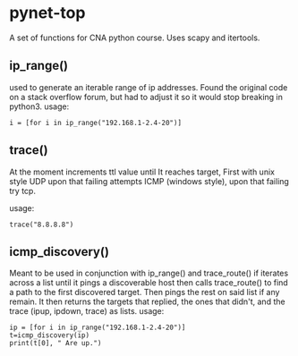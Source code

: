 # pynet-top

A set of functions for CNA python course.
Uses scapy and itertools.

## ip_range()
used to generate an iterable range of ip addresses. Found the original code on a stack overflow forum, but had to adjust it so it would stop breaking in python3.
usage:
```
i = [for i in ip_range("192.168.1-2.4-20")]
```


## trace()
At the moment increments ttl value until It reaches target, First with unix style UDP upon that failing attempts ICMP (windows style), upon that failing try tcp.

usage:
```
trace("8.8.8.8")
```

## icmp_discovery()

Meant to be used in conjunction with ip_range() and trace_route() if iterates across a list until it pings a discoverable host then calls trace_route() to find a path to the first discovered target. Then pings the rest on said list if any remain. It then returns the targets that replied, the ones that didn't, and the trace (ipup, ipdown, trace) as lists.
usage:
```
ip = [for i in ip_range("192.168.1-2.4-20")]
t=icmp_discovery(ip)
print(t[0], " Are up.")
```
